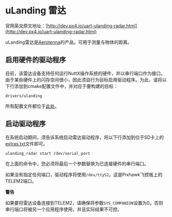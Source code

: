 # uLanding 雷达

官网英文原文地址：[http://dev.px4.io/uart-ulanding-radar.html](http://dev.px4.io/uart-ulanding-radar.html)

uLanding雷达是[Aerotenna](http://aerotenna.com/sensors/)的产品，可用于测量与物体的距离。



## 启用硬件的驱动程序



目前，该雷达设备支持任何运行NuttX操作系统的硬件，并以串行端口作为接口。由于某些硬件上的闪存空间很小，因此须自行为目标启用驱动程序。为此，请将以下行添加到cmake配置文件中，并对应于要构建的目标：

```
drivers/ulanding
```

所有配置文件都位于[此处](https://github.com/PX4/Firmware/tree/master/cmake/configs)。

##  启动驱动程序


在系统启动期间，须告诉系统启动雷达驱动程序，将以下行添加到位于SD卡上的[extras.txt](../12_Debugging-and-Advanced-Topics/advanced-system-startup.md)文件即可。

```
ulanding_radar start /dev/serial_port
```

在上面的命令中，您必须将最后一个参数替换为已连接硬件的串行端口。



如果没有指定任何端口，驱动程序将使用`/dev/ttyS2`，这是Pixhawk飞控板上的TELEM2端口。



**警告**



如果要将雷达设备连接到TELEM2，请确保将参数`SYS_COMPANION`设置为0。否则串行端口将被另一个应用程序使用，并且实际结果不可控。

 

